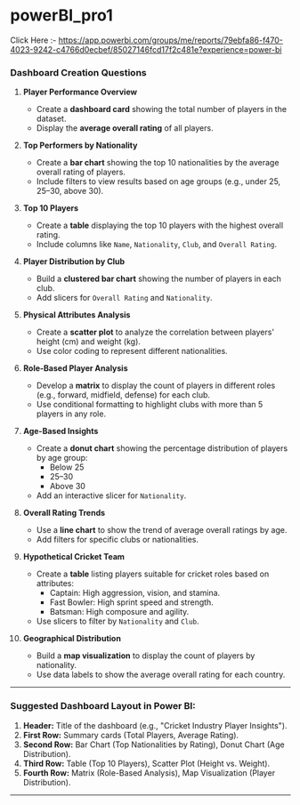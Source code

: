 # powerBI_pro1
Click Here :- https://app.powerbi.com/groups/me/reports/79ebfa86-f470-4023-9242-c4766d0ecbef/85027146fcd17f2c481e?experience=power-bi 
### Dashboard Creation Questions

1. **Player Performance Overview**
   - Create a **dashboard card** showing the total number of players in the dataset.
   - Display the **average overall rating** of all players.

2. **Top Performers by Nationality**
   - Create a **bar chart** showing the top 10 nationalities by the average overall rating of players.
   - Include filters to view results based on age groups (e.g., under 25, 25–30, above 30).

3. **Top 10 Players**
   - Create a **table** displaying the top 10 players with the highest overall rating.
   - Include columns like `Name`, `Nationality`, `Club`, and `Overall Rating`.

4. **Player Distribution by Club**
   - Build a **clustered bar chart** showing the number of players in each club.
   - Add slicers for `Overall Rating` and `Nationality`.

5. **Physical Attributes Analysis**
   - Create a **scatter plot** to analyze the correlation between players' height (cm) and weight (kg).
   - Use color coding to represent different nationalities.

6. **Role-Based Player Analysis**
   - Develop a **matrix** to display the count of players in different roles (e.g., forward, midfield, defense) for each club.
   - Use conditional formatting to highlight clubs with more than 5 players in any role.

7. **Age-Based Insights**
   - Create a **donut chart** showing the percentage distribution of players by age group:
     - Below 25
     - 25–30
     - Above 30
   - Add an interactive slicer for `Nationality`.

8. **Overall Rating Trends**
   - Use a **line chart** to show the trend of average overall ratings by age.
   - Add filters for specific clubs or nationalities.

9. **Hypothetical Cricket Team**
   - Create a **table** listing players suitable for cricket roles based on attributes:
     - Captain: High aggression, vision, and stamina.
     - Fast Bowler: High sprint speed and strength.
     - Batsman: High composure and agility.
   - Use slicers to filter by `Nationality` and `Club`.

10. **Geographical Distribution**
    - Build a **map visualization** to display the count of players by nationality.
    - Use data labels to show the average overall rating for each country.

---

### Suggested Dashboard Layout in Power BI:

1. **Header:** Title of the dashboard (e.g., "Cricket Industry Player Insights").
2. **First Row:** Summary cards (Total Players, Average Rating).
3. **Second Row:** Bar Chart (Top Nationalities by Rating), Donut Chart (Age Distribution).
4. **Third Row:** Table (Top 10 Players), Scatter Plot (Height vs. Weight).
5. **Fourth Row:** Matrix (Role-Based Analysis), Map Visualization (Player Distribution).

---
